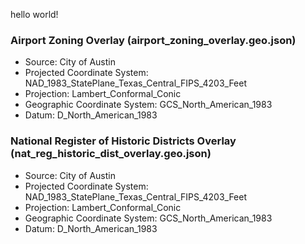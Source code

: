 hello world!

### Airport Zoning Overlay (airport_zoning_overlay.geo.json)

- Source: City of Austin
- Projected Coordinate System:	NAD_1983_StatePlane_Texas_Central_FIPS_4203_Feet
- Projection:	Lambert_Conformal_Conic
- Geographic Coordinate System:	GCS_North_American_1983
- Datum: 	D_North_American_1983

### National Register of Historic Districts Overlay (nat_reg_historic_dist_overlay.geo.json)

- Source: City of Austin
- Projected Coordinate System:	NAD_1983_StatePlane_Texas_Central_FIPS_4203_Feet
- Projection:	Lambert_Conformal_Conic
- Geographic Coordinate System:	GCS_North_American_1983
- Datum: 	D_North_American_1983
